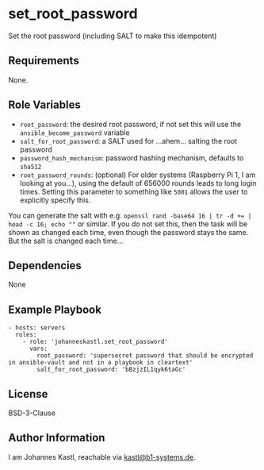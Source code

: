 set_root_password
=========

Set the root password (including SALT to make this idempotent)

Requirements
------------

None.

Role Variables
--------------

- `root_password`: the desired root password, if not set this will use the `ansible_become_password` variable
- `salt_for_root_password`: a SALT used for ...ahem... salting the root password
- `password_hash_mechanism`: password hashing mechanism, defaults to `sha512`
- `root_password_rounds`: (optional) For older systems (Raspberry Pi 1, I am looking at you...), using the default of 656000 rounds leads to long login times. Setting this parameter to something like `5001` allows the user to explicitly specify this.

You can generate the salt with e.g. `openssl rand -base64 16 | tr -d += | head -c 16; echo ""` or similar. If you do not set this, then the task will be shown as changed each time, even though the password stays the same. But the salt is changed each time...

Dependencies
------------

None

Example Playbook
----------------

    - hosts: servers
      roles:
        - role: 'johanneskastl.set_root_password'
          vars:
            root_password: 'supersecret password that should be encrypted in ansible-vault and not in a playbook in cleartext'
            salt_for_root_password: 'bBzjzIL1qyk6taGc'

License
-------

BSD-3-Clause

Author Information
------------------

I am Johannes Kastl, reachable via kastl@b1-systems.de.
